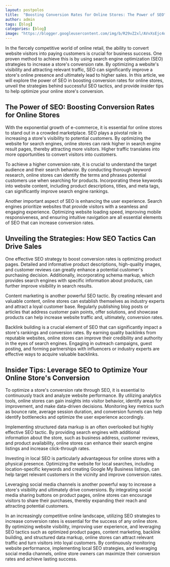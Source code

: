 ```yaml
---
layout: postpolos
title:  "Boosting Conversion Rates for Online Stores: The Power of SEO"
author: admin
tags: [blog]
categories: [blog]
image: "https://blogger.googleusercontent.com/img/b/R29vZ2xl/AVvXsEjc4qBzpkWmAfqZPr2L6fvuCF-OC4hsHA-I8IoqElCch5-0i-x-EysG6LLvHAfpGpSvJcinSoBf23cVROSRUt0psvVArD4OW_PL7rzQJjhyphenhyphenhlzCHWwUjxFjbHzsPIC3Jv-WFd5L3Auu_724wE074FW1vOZHzMrLd7lZJOWQNMKXc8fdqgDAL2QBfrJQX8Pw/s1600/20240406_152528.jpg"
---
```


<p>In the fiercely competitive world of online retail, the ability to convert website visitors into paying customers is crucial for business success. One proven method to achieve this is by using search engine optimization (SEO) strategies to increase a store's conversion rate. By optimizing a website's visibility and attracting relevant traffic, SEO can significantly improve a store's online presence and ultimately lead to higher sales. In this article, we will explore the power of SEO in boosting conversion rates for online stores, unveil the strategies behind successful SEO tactics, and provide insider tips to help optimize your online store's conversion.</p>
<h2>The Power of SEO: Boosting Conversion Rates for Online Stores</h2>
<p>With the exponential growth of e-commerce, it is essential for online stores to stand out in a crowded marketplace. SEO plays a pivotal role in increasing a store's visibility to potential customers. By optimizing the website for search engines, online stores can rank higher in search engine result pages, thereby attracting more visitors. Higher traffic translates into more opportunities to convert visitors into customers.</p>
<p>To achieve a higher conversion rate, it is crucial to understand the target audience and their search behavior. By conducting thorough keyword research, online stores can identify the terms and phrases potential customers use when searching for products. Incorporating these keywords into website content, including product descriptions, titles, and meta tags, can significantly improve search engine rankings.</p>
<p>Another important aspect of SEO is enhancing the user experience. Search engines prioritize websites that provide visitors with a seamless and engaging experience. Optimizing website loading speed, improving mobile responsiveness, and ensuring intuitive navigation are all essential elements of SEO that can increase conversion rates.</p>
<h2>Unveiling the Strategies: How SEO Tactics Can Drive Sales</h2>
<p>One effective SEO strategy to boost conversion rates is optimizing product pages. Detailed and informative product descriptions, high-quality images, and customer reviews can greatly enhance a potential customer's purchasing decision. Additionally, incorporating schema markup, which provides search engines with specific information about products, can further improve visibility in search results.</p>
<p>Content marketing is another powerful SEO tactic. By creating relevant and valuable content, online stores can establish themselves as industry experts and attract a loyal customer base. Regularly publishing blog posts or articles that address customer pain points, offer solutions, and showcase products can help increase website traffic and, ultimately, conversion rates.</p>
<p>Backlink building is a crucial element of SEO that can significantly impact a store's rankings and conversion rates. By earning quality backlinks from reputable websites, online stores can improve their credibility and authority in the eyes of search engines. Engaging in outreach campaigns, guest posting, and forming partnerships with influencers or industry experts are effective ways to acquire valuable backlinks.</p>
<h2>Insider Tips: Leverage SEO to Optimize Your Online Store's Conversion</h2>
<p>To optimize a store's conversion rate through SEO, it is essential to continuously track and analyze website performance. By utilizing analytics tools, online stores can gain insights into visitor behavior, identify areas for improvement, and make data-driven decisions. Monitoring key metrics such as bounce rate, average session duration, and conversion funnels can help identify bottlenecks and optimize the user experience accordingly.</p>
<p>Implementing structured data markup is an often overlooked but highly effective SEO tactic. By providing search engines with additional information about the store, such as business address, customer reviews, and product availability, online stores can enhance their search engine listings and increase click-through rates.</p>
<p>Investing in local SEO is particularly advantageous for online stores with a physical presence. Optimizing the website for local searches, including location-specific keywords and creating Google My Business listings, can help target relevant customers in the vicinity and improve conversion rates.</p>
<p>Leveraging social media channels is another powerful way to increase a store's visibility and ultimately drive conversions. By integrating social media sharing buttons on product pages, online stores can encourage visitors to share their purchases, thereby expanding their reach and attracting potential customers.</p>
<p>In an increasingly competitive online landscape, utilizing SEO strategies to increase conversion rates is essential for the success of any online store. By optimizing website visibility, improving user experience, and leveraging SEO tactics such as optimized product pages, content marketing, backlink building, and structured data markup, online stores can attract relevant traffic and turn visitors into loyal customers. By continuously monitoring website performance, implementing local SEO strategies, and leveraging social media channels, online store owners can maximize their conversion rates and achieve lasting success.</p>


